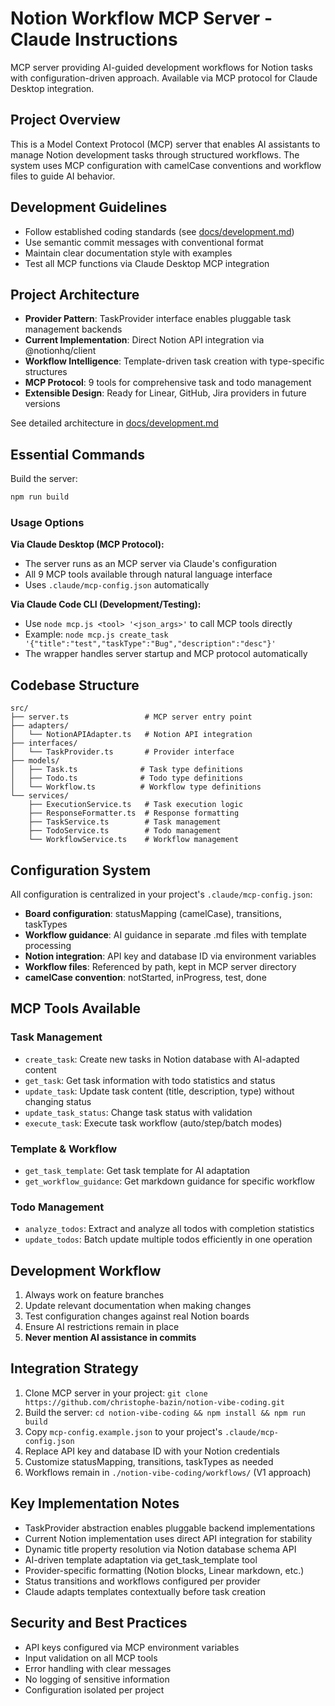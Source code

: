 # Notion Workflow MCP Server - Claude Instructions

MCP server providing AI-guided development workflows for Notion tasks with configuration-driven approach. Available via MCP protocol for Claude Desktop integration.

## Project Overview

This is a Model Context Protocol (MCP) server that enables AI assistants to manage Notion development tasks through structured workflows. The system uses MCP configuration with camelCase conventions and workflow files to guide AI behavior.

## Development Guidelines

- Follow established coding standards (see [docs/development.md](docs/development.md))
- Use semantic commit messages with conventional format
- Maintain clear documentation style with examples
- Test all MCP functions via Claude Desktop MCP integration

## Project Architecture

- **Provider Pattern**: TaskProvider interface enables pluggable task management backends
- **Current Implementation**: Direct Notion API integration via @notionhq/client
- **Workflow Intelligence**: Template-driven task creation with type-specific structures  
- **MCP Protocol**: 9 tools for comprehensive task and todo management
- **Extensible Design**: Ready for Linear, GitHub, Jira providers in future versions

See detailed architecture in [docs/development.md](docs/development.md)

## Essential Commands

Build the server:

```bash
npm run build
```

### Usage Options

**Via Claude Desktop (MCP Protocol):**
- The server runs as an MCP server via Claude's configuration
- All 9 MCP tools available through natural language interface
- Uses `.claude/mcp-config.json` automatically

**Via Claude Code CLI (Development/Testing):**
- Use `node mcp.js <tool> '<json_args>'` to call MCP tools directly
- Example: `node mcp.js create_task '{"title":"test","taskType":"Bug","description":"desc"}'`
- The wrapper handles server startup and MCP protocol automatically


## Codebase Structure

```
src/
├── server.ts                 # MCP server entry point
├── adapters/
│   └── NotionAPIAdapter.ts   # Notion API integration
├── interfaces/
│   └── TaskProvider.ts       # Provider interface
├── models/
│   ├── Task.ts              # Task type definitions
│   ├── Todo.ts              # Todo type definitions
│   └── Workflow.ts          # Workflow type definitions
└── services/
    ├── ExecutionService.ts   # Task execution logic
    ├── ResponseFormatter.ts  # Response formatting
    ├── TaskService.ts        # Task management
    ├── TodoService.ts        # Todo management
    └── WorkflowService.ts    # Workflow management
```

## Configuration System

All configuration is centralized in your project's `.claude/mcp-config.json`:
- **Board configuration**: statusMapping (camelCase), transitions, taskTypes
- **Workflow guidance**: AI guidance in separate .md files with template processing
- **Notion integration**: API key and database ID via environment variables
- **Workflow files**: Referenced by path, kept in MCP server directory
- **camelCase convention**: notStarted, inProgress, test, done

## MCP Tools Available

### Task Management
- `create_task`: Create new tasks in Notion database with AI-adapted content
- `get_task`: Get task information with todo statistics and status
- `update_task`: Update task content (title, description, type) without changing status
- `update_task_status`: Change task status with validation
- `execute_task`: Execute task workflow (auto/step/batch modes)

### Template & Workflow
- `get_task_template`: Get task template for AI adaptation
- `get_workflow_guidance`: Get markdown guidance for specific workflow

### Todo Management  
- `analyze_todos`: Extract and analyze all todos with completion statistics
- `update_todos`: Batch update multiple todos efficiently in one operation

## Development Workflow

1. Always work on feature branches
2. Update relevant documentation when making changes
3. Test configuration changes against real Notion boards
4. Ensure AI restrictions remain in place
5. **Never mention AI assistance in commits**

## Integration Strategy

1. Clone MCP server in your project: `git clone https://github.com/christophe-bazin/notion-vibe-coding.git`
2. Build the server: `cd notion-vibe-coding && npm install && npm run build`
3. Copy `mcp-config.example.json` to your project's `.claude/mcp-config.json`
4. Replace API key and database ID with your Notion credentials
5. Customize statusMapping, transitions, taskTypes as needed
6. Workflows remain in `./notion-vibe-coding/workflows/` (V1 approach)

## Key Implementation Notes

- TaskProvider abstraction enables pluggable backend implementations
- Current Notion implementation uses direct API integration for stability
- Dynamic title property resolution via Notion database schema API
- AI-driven template adaptation via get_task_template tool
- Provider-specific formatting (Notion blocks, Linear markdown, etc.)
- Status transitions and workflows configured per provider
- Claude adapts templates contextually before task creation

## Security and Best Practices

- API keys configured via MCP environment variables
- Input validation on all MCP tools
- Error handling with clear messages
- No logging of sensitive information
- Configuration isolated per project